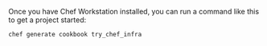 Once you have Chef Workstation installed, you can run a command like this to get a project started: 

```
chef generate cookbook try_chef_infra
```